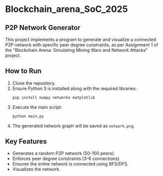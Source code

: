 # Blockchain_arena_SoC_2025

## P2P Network Generator 

This project implements a program to generate and visualize a connected P2P network with specific peer degree constraints, as per Assignment 1 of the "Blockchain Arena: Simulating Mining Wars and Network Attacks" project.

## How to Run
1.  Clone the repository.
2.  Ensure Python 3 is installed along with the required libraries:
    ```bash
    pip install numpy networkx matplotlib
    ```
3.  Execute the main script:
    ```bash
    python main.py 
    ```
4.  The generated network graph will be saved as `network.png`.

## Key Features
- Generates a random P2P network (50-100 peers).
- Enforces peer degree constraints (3-6 connections).
- Ensures the entire network is connected using BFS/DFS.
- Visualizes the network.
